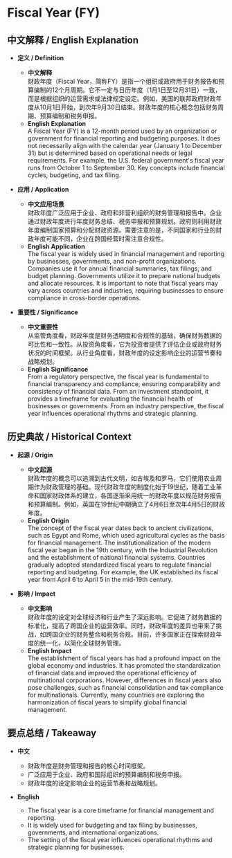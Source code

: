# Fiscal Year (FY)

## 中文解释 / English Explanation

* **定义 / Definition**  
  - **中文解释**  
    财政年度（Fiscal Year，简称FY）是指一个组织或政府用于财务报告和预算编制的12个月周期。它不一定与日历年度（1月1日至12月31日）一致，而是根据组织的运营需求或法律规定设定。例如，美国的联邦政府财政年度从10月1日开始，到次年9月30日结束。财政年度的核心概念包括财务周期、预算编制和税务申报。  
  - **English Explanation**  
    A Fiscal Year (FY) is a 12-month period used by an organization or government for financial reporting and budgeting purposes. It does not necessarily align with the calendar year (January 1 to December 31) but is determined based on operational needs or legal requirements. For example, the U.S. federal government's fiscal year runs from October 1 to September 30. Key concepts include financial cycles, budgeting, and tax filing.

* **应用 / Application**  
  - **中文应用场景**  
    财政年度广泛应用于企业、政府和非营利组织的财务管理和报告中。企业通过财政年度进行年度财务总结、税务申报和预算规划。政府则利用财政年度编制国家预算和分配财政资源。需要注意的是，不同国家和行业的财政年度可能不同，企业在跨国经营时需注意合规性。  
  - **English Application**  
    The fiscal year is widely used in financial management and reporting by businesses, governments, and non-profit organizations. Companies use it for annual financial summaries, tax filings, and budget planning. Governments utilize it to prepare national budgets and allocate resources. It is important to note that fiscal years may vary across countries and industries, requiring businesses to ensure compliance in cross-border operations.

* **重要性 / Significance**  
  - **中文重要性**  
    从监管角度看，财政年度是财务透明度和合规性的基础，确保财务数据的可比性和一致性。从投资角度看，它为投资者提供了评估企业或政府财务状况的时间框架。从行业角度看，财政年度的设定影响企业的运营节奏和战略规划。  
  - **English Significance**  
    From a regulatory perspective, the fiscal year is fundamental to financial transparency and compliance, ensuring comparability and consistency of financial data. From an investment standpoint, it provides a timeframe for evaluating the financial health of businesses or governments. From an industry perspective, the fiscal year influences operational rhythms and strategic planning.

## 历史典故 / Historical Context

* **起源 / Origin**  
  - **中文起源**  
    财政年度的概念可以追溯到古代文明，如古埃及和罗马，它们使用农业周期作为财政管理的基础。现代财政年度的制度化始于19世纪，随着工业革命和国家财政体系的建立，各国逐渐采用统一的财政年度以规范财务报告和预算编制。例如，英国在19世纪中期确立了4月6日至次年4月5日的财政年度。  
  - **English Origin**  
    The concept of the fiscal year dates back to ancient civilizations, such as Egypt and Rome, which used agricultural cycles as the basis for financial management. The institutionalization of the modern fiscal year began in the 19th century, with the Industrial Revolution and the establishment of national financial systems. Countries gradually adopted standardized fiscal years to regulate financial reporting and budgeting. For example, the UK established its fiscal year from April 6 to April 5 in the mid-19th century.

* **影响 / Impact**  
  - **中文影响**  
    财政年度的设定对全球经济和行业产生了深远影响。它促进了财务数据的标准化，提高了跨国企业的运营效率。同时，财政年度的差异也带来了挑战，如跨国企业的财务整合和税务合规。目前，许多国家正在探索财政年度的统一化，以简化全球财务管理。  
  - **English Impact**  
    The establishment of fiscal years has had a profound impact on the global economy and industries. It has promoted the standardization of financial data and improved the operational efficiency of multinational corporations. However, differences in fiscal years also pose challenges, such as financial consolidation and tax compliance for multinationals. Currently, many countries are exploring the harmonization of fiscal years to simplify global financial management.

## 要点总结 / Takeaway

* **中文**  
  - 财政年度是财务管理和报告的核心时间框架。  
  - 广泛应用于企业、政府和国际组织的预算编制和税务申报。  
  - 财政年度的设定影响企业的运营节奏和战略规划。  

* **English**  
  - The fiscal year is a core timeframe for financial management and reporting.  
  - It is widely used for budgeting and tax filing by businesses, governments, and international organizations.  
  - The setting of the fiscal year influences operational rhythms and strategic planning for businesses.